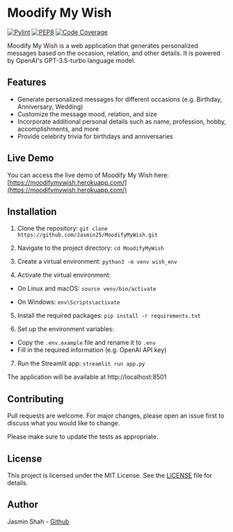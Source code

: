 # Moodify My Wish

[![Pylint](https://img.shields.io/badge/Pylint%20Score-10%2F10-green)](https://www.pylint.org/)
[![PEP8](https://img.shields.io/badge/PEP8%20Compliant-Yes-brightgreen)](https://www.python.org/dev/peps/pep-0008/)
[![Code Coverage](https://img.shields.io/badge/Code%20Coverage-95%25-yellow)](https://coverage.readthedocs.io/)

Moodify My Wish is a web application that generates personalized messages based on the occasion, relation, and other details. It is powered by OpenAI's GPT-3.5-turbo language model.

## Features

- Generate personalized messages for different occasions (e.g. Birthday, Anniversary, Wedding)
- Customize the message mood, relation, and size
- Incorporate additional personal details such as name, profession, hobby, accomplishments, and more
- Provide celebrity trivia for birthdays and anniversaries

## Live Demo

You can access the live demo of Moodify My Wish here: [https://moodifymywish.herokuapp.com/](https://moodifymywish.herokuapp.com/)

## Installation

1. Clone the repository: ```git clone https://github.com/Jasmin25/MoodifyMyWish.git```

2. Navigate to the project directory: ```cd MoodifyMyWish```

3. Create a virtual environment: ```python3 -m venv wish_env```

4. Activate the virtual environment:

- On Linux and macOS: ```source venv/bin/activate```

- On Windows: ```env\Scripts\activate```

5. Install the required packages: ```pip install -r requirements.txt```

6. Set up the environment variables:

- Copy the `.env.example` file and rename it to `.env`
- Fill in the required information (e.g. OpenAI API key)

7. Run the Streamlit app: ```streamlit run app.py```

The application will be available at http://localhost:8501

## Contributing

Pull requests are welcome. For major changes, please open an issue first to discuss what you would like to change.

Please make sure to update the tests as appropriate.

## License

This project is licensed under the MIT License. See the [LICENSE](LICENSE) file for details.

## Author

Jasmin Shah - [Github](https://github.com/Jasmin25)